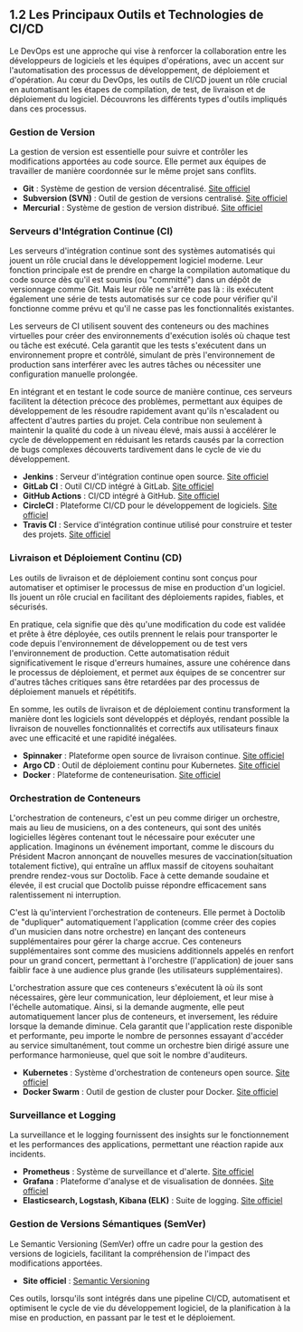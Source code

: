 ## 1.2 Les Principaux Outils et Technologies de CI/CD

Le DevOps est une approche qui vise à renforcer la collaboration entre les développeurs de logiciels et les équipes d'opérations, avec un accent sur l'automatisation des processus de développement, de déploiement et d'opération. Au cœur du DevOps, les outils de CI/CD jouent un rôle crucial en automatisant les étapes de compilation, de test, de livraison et de déploiement du logiciel. Découvrons les différents types d'outils impliqués dans ces processus.

### Gestion de Version

La gestion de version est essentielle pour suivre et contrôler les modifications apportées au code source. Elle permet aux équipes de travailler de manière coordonnée sur le même projet sans conflits.

- **Git** : Système de gestion de version décentralisé. [Site officiel](https://git-scm.com/)
- **Subversion (SVN)** : Outil de gestion de versions centralisé. [Site officiel](https://subversion.apache.org/)
- **Mercurial** : Système de gestion de version distribué. [Site officiel](https://www.mercurial-scm.org/)

### Serveurs d'Intégration Continue (CI)

Les serveurs d'intégration continue sont des systèmes automatisés qui jouent un rôle crucial dans le développement logiciel moderne. Leur fonction principale est de prendre en charge la compilation automatique du code source dès qu'il est soumis (ou "committé") dans un dépôt de versionnage comme Git. Mais leur rôle ne s'arrête pas là : ils exécutent également une série de tests automatisés sur ce code pour vérifier qu'il fonctionne comme prévu et qu'il ne casse pas les fonctionnalités existantes.

Les serveurs de CI utilisent souvent des conteneurs ou des machines virtuelles pour créer des environnements d'exécution isolés où chaque test ou tâche est exécuté. Cela garantit que les tests s'exécutent dans un environnement propre et contrôlé, simulant de près l'environnement de production sans interférer avec les autres tâches ou nécessiter une configuration manuelle prolongée.

En intégrant et en testant le code source de manière continue, ces serveurs facilitent la détection précoce des problèmes, permettant aux équipes de développement de les résoudre rapidement avant qu'ils n'escaladent ou affectent d'autres parties du projet. Cela contribue non seulement à maintenir la qualité du code à un niveau élevé, mais aussi à accélérer le cycle de développement en réduisant les retards causés par la correction de bugs complexes découverts tardivement dans le cycle de vie du développement.


- **Jenkins** : Serveur d'intégration continue open source. [Site officiel](https://www.jenkins.io/)
- **GitLab CI** : Outil CI/CD intégré à GitLab. [Site officiel](https://about.gitlab.com/stages-devops-lifecycle/continuous-integration/)
- **GitHub Actions** : CI/CD intégré à GitHub. [Site officiel](https://github.com/features/actions)
- **CircleCI** : Plateforme CI/CD pour le développement de logiciels. [Site officiel](https://circleci.com/)
- **Travis CI** : Service d'intégration continue utilisé pour construire et tester des projets. [Site officiel](https://travis-ci.org/)

### Livraison et Déploiement Continu (CD)

Les outils de livraison et de déploiement continu sont conçus pour automatiser et optimiser le processus de mise en production d'un logiciel. Ils jouent un rôle crucial en facilitant des déploiements rapides, fiables, et sécurisés. 

En pratique, cela signifie que dès qu'une modification du code est validée et prête à être déployée, ces outils prennent le relais pour transporter le code depuis l'environnement de développement ou de test vers l'environnement de production. Cette automatisation réduit significativement le risque d'erreurs humaines, assure une cohérence dans le processus de déploiement, et permet aux équipes de se concentrer sur d'autres tâches critiques sans être retardées par des processus de déploiement manuels et répétitifs. 

En somme, les outils de livraison et de déploiement continu transforment la manière dont les logiciels sont développés et déployés, rendant possible la livraison de nouvelles fonctionnalités et correctifs aux utilisateurs finaux avec une efficacité et une rapidité inégalées.

- **Spinnaker** : Plateforme open source de livraison continue. [Site officiel](https://spinnaker.io/)
- **Argo CD** : Outil de déploiement continu pour Kubernetes. [Site officiel](https://argoproj.github.io/argo-cd/)
- **Docker** : Plateforme de conteneurisation. [Site officiel](https://www.docker.com/)

### Orchestration de Conteneurs
L'orchestration de conteneurs, c'est un peu comme diriger un orchestre, mais au lieu de musiciens, on a des conteneurs, qui sont des unités logicielles légères contenant tout le nécessaire pour exécuter une application. Imaginons un événement important, comme le discours du Président Macron annonçant de nouvelles mesures de vaccination(situation totalement fictive), qui entraîne un afflux massif de citoyens souhaitant prendre rendez-vous sur Doctolib. Face à cette demande soudaine et élevée, il est crucial que Doctolib puisse répondre efficacement sans ralentissement ni interruption.

C'est là qu'intervient l'orchestration de conteneurs. Elle permet à Doctolib de "dupliquer" automatiquement l'application (comme créer des copies d'un musicien dans notre orchestre) en lançant des conteneurs supplémentaires pour gérer la charge accrue. Ces conteneurs supplémentaires sont comme des musiciens additionnels appelés en renfort pour un grand concert, permettant à l'orchestre (l'application) de jouer sans faiblir face à une audience plus grande (les utilisateurs supplémentaires). 

L'orchestration assure que ces conteneurs s'exécutent là où ils sont nécessaires, gère leur communication, leur déploiement, et leur mise à l'échelle automatique. Ainsi, si la demande augmente, elle peut automatiquement lancer plus de conteneurs, et inversement, les réduire lorsque la demande diminue. Cela garantit que l'application reste disponible et performante, peu importe le nombre de personnes essayant d'accéder au service simultanément, tout comme un orchestre bien dirigé assure une performance harmonieuse, quel que soit le nombre d'auditeurs.

- **Kubernetes** : Système d'orchestration de conteneurs open source. [Site officiel](https://kubernetes.io/)
- **Docker Swarm** : Outil de gestion de cluster pour Docker. [Site officiel](https://docs.docker.com/engine/swarm/)

### Surveillance et Logging

La surveillance et le logging fournissent des insights sur le fonctionnement et les performances des applications, permettant une réaction rapide aux incidents.

- **Prometheus** : Système de surveillance et d'alerte. [Site officiel](https://prometheus.io/)
- **Grafana** : Plateforme d'analyse et de visualisation de données. [Site officiel](https://grafana.com/)
- **Elasticsearch, Logstash, Kibana (ELK)** : Suite de logging. [Site officiel](https://www.elastic.co/elastic-stack)

### Gestion de Versions Sémantiques (SemVer)

Le Semantic Versioning (SemVer) offre un cadre pour la gestion des versions de logiciels, facilitant la compréhension de l'impact des modifications apportées.

- **Site officiel** : [Semantic Versioning](https://semver.org/)

Ces outils, lorsqu'ils sont intégrés dans une pipeline CI/CD, automatisent et optimisent le cycle de vie du développement logiciel, de la planification à la mise en production, en passant par le test et le déploiement.
